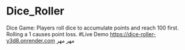 # Dice_Roller
Dice Game: Players roll dice to accumulate points and reach 100 first. Rolling a 1 causes point loss.
#Live Demo https://dice-roller-y3d8.onrender.com
مهر
مهر
